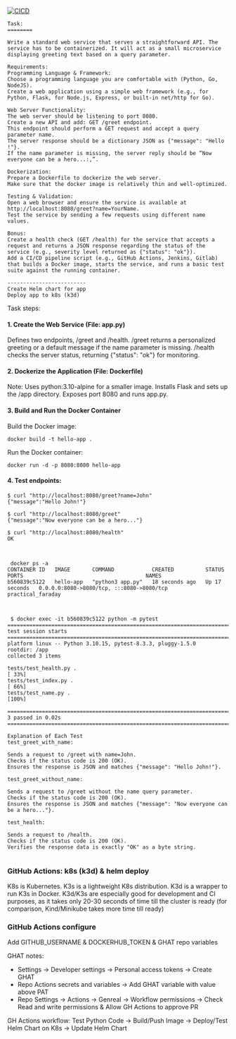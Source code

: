 [![CICD](https://github.com/adavarski/chaos-assesment-k8s/workflows/CICD/badge.svg)](https://github.com/adavarski/chaos-assesment-k8s/actions)



```
Task:
========

Write a standard web service that serves a straightforward API. The service has to be containerized. It will act as a small microservice displaying greeting text based on a query parameter.

Requirements:
Programming Language & Framework:
Choose a programming language you are comfortable with (Python, Go, NodeJS).
Create a web application using a simple web framework (e.g., for Python, Flask, for Node.js, Express, or built-in net/http for Go).

Web Server Functionality:
The web server should be listening to port 8080.
Create a new API and add: GET /greet endpoint.
This endpoint should perform a GET request and accept a query parameter name.
The server response should be a dictionary JSON as {"message": "Hello !"}.
If the name parameter is missing, the server reply should be “Now everyone can be a hero...:,”.

Dockerization:
Prepare a Dockerfile to dockerize the web server.
Make sure that the docker image is relatively thin and well-optimized.

Testing & Validation:
Open a web browser and ensure the service is available at http://localhost:8080/greet?name=YourName.
Test the service by sending a few requests using different name values.

Bonus:
Create a health check (GET /health) for the service that accepts a request and returns a JSON response regarding the status of the service (e.g., severity level returned as {"status": "ok"}).
Add a CI/CD pipeline script (e.g., GitHub Actions, Jenkins, Gitlab) that builds a Docker image, starts the service, and runs a basic test suite against the running container.

-------------------------
Create Helm chart for app
Deploy app to k8s (k3d)
```
Task steps:

#### 1. Create the Web Service (File: app.py)

Defines two endpoints, /greet and /health.
/greet returns a personalized greeting or a default message if the name parameter is missing.
/health checks the server status, returning {"status": "ok"} for monitoring.

#### 2. Dockerize the Application (File: Dockerfile)

Note: Uses python:3.10-alpine for a smaller image. Installs Flask and sets up the /app directory. Exposes port 8080 and runs app.py.

#### 3. Build and Run the Docker Container

Build the Docker image:

```
docker build -t hello-app .
```
Run the Docker container:

```
docker run -d -p 8080:8080 hello-app
```
#### 4. Test endpoints:

```
$ curl "http://localhost:8080/greet?name=John"
{"message":"Hello John!"}

$ curl "http://localhost:8080/greet"
{"message":"Now everyone can be a hero..."}

$ curl "http://localhost:8080/health"
OK



 docker ps -a
CONTAINER ID   IMAGE       COMMAND            CREATED          STATUS          PORTS                                       NAMES
b560839c5122   hello-app   "python3 app.py"   18 seconds ago   Up 17 seconds   0.0.0.0:8080->8080/tcp, :::8080->8080/tcp   practical_faraday



 $ docker exec -it b560839c5122 python -m pytest
=============================================================================================== test session starts ===============================================================================================
platform linux -- Python 3.10.15, pytest-8.3.3, pluggy-1.5.0
rootdir: /app
collected 3 items                                                                                                                                                                                                 

tests/test_health.py .                                                                                                                                                                                      [ 33%]
tests/test_index.py .                                                                                                                                                                                       [ 66%]
tests/test_name.py .                                                                                                                                                                                        [100%]

================================================================================================ 3 passed in 0.02s ================================================================================================

Explanation of Each Test
test_greet_with_name:

Sends a request to /greet with name=John.
Checks if the status code is 200 (OK).
Ensures the response is JSON and matches {"message": "Hello John!"}.

test_greet_without_name:

Sends a request to /greet without the name query parameter.
Checks if the status code is 200 (OK).
Ensures the response is JSON and matches {"message": "Now everyone can be a hero..."}.

test_health:

Sends a request to /health.
Checks if the status code is 200 (OK).
Verifies the response data is exactly "OK" as a byte string.


```



### GitHub Actions: k8s (k3d) & helm deploy

K8s is Kubernetes. K3s is a lightweight K8s distribution. K3d is a wrapper to run K3s in Docker. K3d/K3s are especially good for development and CI purposes, as it takes only 20-30 seconds of time till the cluster is ready (for comparison, Kind/Minikube takes more time till ready)

### GitHub Actions configure

Add GITHUB_USERNAME & DOCKERHUB_TOKEN & GHAT repo variables

GHAT notes:

- Settings -> Developer settings -> Personal access tokens -> Create GHAT
- Repo Actions secrets and variables -> Add GHAT variable with value above PAT
- Repo Settings -> Actions -> Genreal -> Workflow permissions -> Check Read and write permissions & Allow GH Actions to approve PR

GH Actions workflow: Test Python Code -> Build/Push Image ->  Deploy/Test Helm Chart on K8s -> Update Helm Chart

